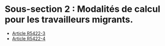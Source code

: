 #  Sous-section 2 : Modalités de calcul pour les travailleurs migrants.

* [Article R5422-3](./LEGIARTI000022357291.md)
* [Article R5422-4](./LEGIARTI000018525127.md)
